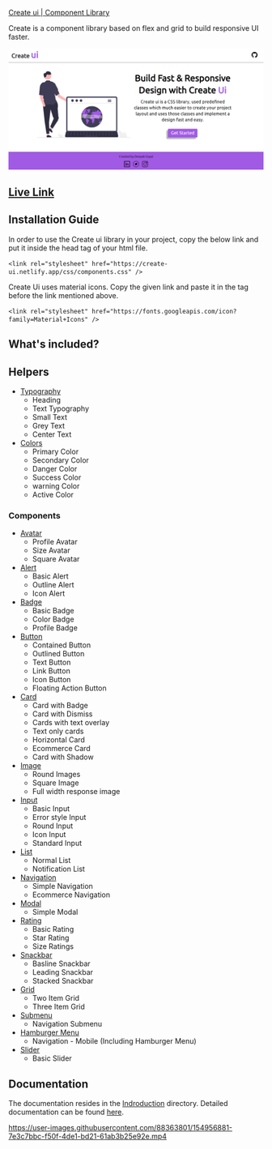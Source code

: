 [Create ui | Component Library](https://create-ui.netlify.app/)

Create  is a component library based on flex and grid to build responsive UI faster.

![create-ui](/assets/img/create-ui.png)

## [Live Link](https://create-ui.netlify.app/)

## Installation Guide

In order to use the Create ui library in your  project, copy the below link and put it inside the head tag of your html file.

```
<link rel="stylesheet" href="https://create-ui.netlify.app/css/components.css" />
```

Create Ui uses material icons. Copy the given link and paste it in the <head> tag before the link mentioned above.

```
<link rel="stylesheet" href="https://fonts.googleapis.com/icon?family=Material+Icons" />
```
## What's included?

## Helpers
- [Typography](https://create-ui.netlify.app/component/text/text)
  - Heading
  - Text Typography
  - Small Text
  - Grey Text
  - Center Text
- [Colors](https://create-ui.netlify.app/component/color/color)
  - Primary Color
  - Secondary Color
  - Danger Color
  - Success Color
  - warning Color
  - Active Color
### Components
- [Avatar](https://create-ui.netlify.app/component/avatar/avatar)
  - Profile Avatar
  - Size Avatar
  - Square Avatar
- [Alert](https://create-ui.netlify.app/component/alert/alert)
  - Basic Alert
  - Outline Alert
  - Icon Alert
- [Badge](https://create-ui.netlify.app/component/badge/badge)
  - Basic Badge
  - Color Badge
  - Profile Badge
- [Button](https://create-ui.netlify.app/component/button/button)
  - Contained Button
  - Outlined Button
  - Text Button
  - Link Button
  - Icon Button
  - Floating Action Button
- [Card](https://create-ui.netlify.app/component/card/card)
  - Card with Badge
  - Card with Dismiss
  - Cards with text overlay
  - Text only cards
  - Horizontal Card
  - Ecommerce Card
  - Card with Shadow
- [Image](https://create-ui.netlify.app/component/image/image)
  - Round Images
  - Square Image
  - Full width response image
- [Input](https://create-ui.netlify.app/component/input/input)
  - Basic Input
  - Error style Input
  - Round Input
  - Icon Input
  - Standard Input
- [List](https://create-ui.netlify.app/component/list/list)
  - Normal List
  - Notification List
- [Navigation](https://create-ui.netlify.app/component/navigation/navigation)
  - Simple Navigation
  - Ecommerce Navigation
- [Modal](https://create-ui.netlify.app/component/modal/modal)
  - Simple Modal
- [Rating](https://create-ui.netlify.app/component/rating/rating)
  - Basic Rating
  - Star Rating
  - Size Ratings
- [Snackbar](https://create-ui.netlify.app/component/snackbar/snackbar)
  - Basline Snackbar
  - Leading Snackbar
  - Stacked Snackbar
- [Grid](https://create-ui.netlify.app/component/grid/grid)
  - Two Item Grid
  - Three Item Grid
- [Submenu](https://create-ui.netlify.app/component/submenu/submenu)
  - Navigation Submenu
- [Hamburger Menu](https://create-ui.netlify.app/component/hamburger/hamburger)
  - Navigation - Mobile (Including Hamburger Menu)
- [Slider](https://create-ui.netlify.app/component/slider/slider)
  - Basic Slider

## Documentation
The documentation resides in the [Indroduction](https://github.com/deepak29-git/Create-ui/tree/dev/get-started) directory. Detailed documentation can be found [here](https://create-ui.netlify.app/).





https://user-images.githubusercontent.com/88363801/154956881-7e3c7bbc-f50f-4de1-bd21-61ab3b25e92e.mp4




